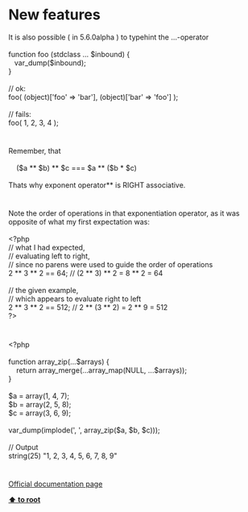 # New features




<div class="phpcode"><span class="html">
It is also possible ( in 5.6.0alpha ) to typehint the ...-operator<br><br>function foo (stdclass ... $inbound) {<br>&#xA0;&#xA0; var_dump($inbound);<br>}<br><br>// ok:<br>foo( (object)[&apos;foo&apos; =&gt; &apos;bar&apos;], (object)[&apos;bar&apos; =&gt; &apos;foo&apos;] );<br><br>// fails:<br>foo( 1, 2, 3, 4 );</span>
</div>
  

#


<div class="phpcode"><span class="html">
Remember, that<br><br>&#xA0; &#xA0; ($a ** $b) ** $c === $a ** ($b * $c)<br><br>Thats why exponent operator** is RIGHT associative.</span>
</div>
  

#


<div class="phpcode"><span class="html">
Note the order of operations in that exponentiation operator, as it was opposite of what my first expectation was:<br><br><span class="default">&lt;?php<br></span><span class="comment">// what I had expected, <br>// evaluating left to right, <br>// since no parens were used to guide the order of operations<br></span><span class="default">2 </span><span class="keyword">** </span><span class="default">3 </span><span class="keyword">** </span><span class="default">2 </span><span class="keyword">== </span><span class="default">64</span><span class="keyword">; </span><span class="comment">// (2 ** 3) ** 2 = 8 ** 2 = 64<br><br>// the given example, <br>// which appears to evaluate right to left<br></span><span class="default">2 </span><span class="keyword">** </span><span class="default">3 </span><span class="keyword">** </span><span class="default">2 </span><span class="keyword">== </span><span class="default">512</span><span class="keyword">; </span><span class="comment">// 2 ** (3 ** 2) = 2 ** 9 = 512<br></span><span class="default">?&gt;</span>
</span>
</div>
  

#


<div class="phpcode"><span class="html">
<span class="default">&lt;?php<br><br></span><span class="keyword">function </span><span class="default">array_zip</span><span class="keyword">(...</span><span class="default">$arrays</span><span class="keyword">) {<br>&#xA0; &#xA0; return </span><span class="default">array_merge</span><span class="keyword">(...</span><span class="default">array_map</span><span class="keyword">(</span><span class="default">NULL</span><span class="keyword">, ...</span><span class="default">$arrays</span><span class="keyword">));<br>}<br><br></span><span class="default">$a </span><span class="keyword">= array(</span><span class="default">1</span><span class="keyword">, </span><span class="default">4</span><span class="keyword">, </span><span class="default">7</span><span class="keyword">);<br></span><span class="default">$b </span><span class="keyword">= array(</span><span class="default">2</span><span class="keyword">, </span><span class="default">5</span><span class="keyword">, </span><span class="default">8</span><span class="keyword">);<br></span><span class="default">$c </span><span class="keyword">= array(</span><span class="default">3</span><span class="keyword">, </span><span class="default">6</span><span class="keyword">, </span><span class="default">9</span><span class="keyword">);<br><br></span><span class="default">var_dump</span><span class="keyword">(</span><span class="default">implode</span><span class="keyword">(</span><span class="string">&apos;, &apos;</span><span class="keyword">, </span><span class="default">array_zip</span><span class="keyword">(</span><span class="default">$a</span><span class="keyword">, </span><span class="default">$b</span><span class="keyword">, </span><span class="default">$c</span><span class="keyword">)));<br><br></span><span class="comment">// Output<br></span><span class="default">string</span><span class="keyword">(</span><span class="default">25</span><span class="keyword">) </span><span class="string">&quot;1, 2, 3, 4, 5, 6, 7, 8, 9&quot;</span>
</span>
</div>
  

#

[Official documentation page](https://www.php.net/manual/en/migration56.new-features.php)

**[⬆ to root](/)**